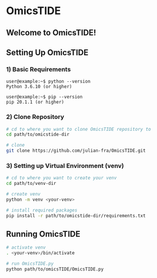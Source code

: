 # OmicsTIDE

## Welcome to OmicsTIDE!

## Setting Up OmicsTIDE

### 1) Basic Requirements
```console
user@example:~$ python --version
Python 3.6.10 (or higher)

user@example:~$ pip --version
pip 20.1.1 (or higher)
```

### 2) Clone Repository
```bash
# cd to where you want to clone OmicsTIDE repository to
cd path/to/omicstide-dir

# clone
git clone https://github.com/julian-fra/OmicsTIDE.git
```

### 3) Setting up Virtual Environment (venv)
```bash
# cd to where you want to create your venv
cd path/to/venv-dir

# create venv 
python -m venv <your-venv>

# install required packages
pip install -r path/to/omicstide-dir/requirements.txt
```


## Running OmicsTIDE
```bash
# activate venv
. <your-venv>/bin/activate

# run OmicsTIDE.py
python path/to/omicsTIDE/OmicsTIDE.py
```

